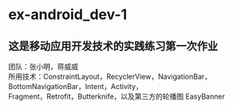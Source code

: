 # ex-android_dev-1
## 这是移动应用开发技术的实践练习第一次作业   
团队：张小明，蒋威威  
所用技术：ConstraintLayout，RecyclerView，NavigationBar，BottomNavigationBar，Intent，Activity，  
Fragment，Retrofit，Butterknife，以及第三方的轮播图 EasyBanner    
